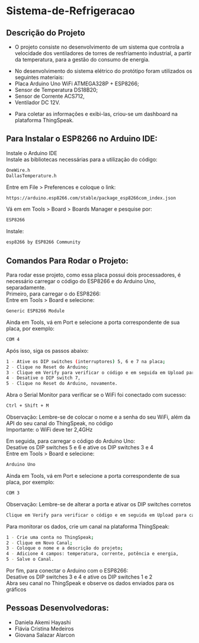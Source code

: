 # Sistema-de-Refrigeracao

## Descrição do Projeto
- O projeto consiste no desenvolvimento de um sistema que controla a velocidade dos ventiladores de torres de resfriamento industrial, a partir da temperatura, para a gestão do consumo de energia.
  
* No desenvolvimento do sistema elétrico do protótipo foram utilizados os seguintes materiais:
* Placa Arduino Uno WiFi ATMEGA328P + ESP8266;
* Sensor de Temperatura DS18B20;
* Sensor de Corrente ACS712,
* Ventilador DC 12V.
  
- Para coletar as informações e exibi-las, criou-se um dashboard na plataforma ThingSpeak.

## Para Instalar o ESP8266 no Arduino IDE:
Instale o Arduino IDE  
Instale as bibliotecas necessárias para a utilização do código:
```sh
OneWire.h
DallasTemperature.h
```
Entre em File > Preferences e coloque o link:
```sh
https://arduino.esp8266.com/stable/package_esp8266com_index.json
```
Vá em em Tools > Board > Boards Manager e pesquise por:
```sh
ESP8266
```
Instale:
```sh
esp8266 by ESP8266 Community
```
## Comandos Para Rodar o Projeto:
Para rodar esse projeto, como essa placa possui dois processadores, é necessário carregar o código do ESP8266 e do Arduino Uno, separadamente.  
Primeiro, para carregar o do ESP8266:  
Entre em Tools > Board e selecione:
```sh
Generic ESP8266 Module
```
Ainda em Tools, vá em Port e selecione a porta correspondente de sua placa, por exemplo:
```sh
COM 4
```
Após isso, siga os passos abaixo:
```sh
1 - Ative os DIP switches (interruptores) 5, 6 e 7 na placa;
2 - Clique no Reset do Arduino;
3 - Clique em Verify para verificar o código e em seguida em Upload para carregá-lo;
4 - Desative o DIP switch 7,
5 - Clique no Reset do Arduino, novamente. 
```
Abra o Serial Monitor para verificar se o WiFi foi conectado com sucesso:
```sh
Ctrl + Shift + M
```
Observação: Lembre-se de colocar o nome e a senha do seu WiFi, além da API do seu canal do ThingSpeak, no código  
Importante: o WiFi deve ter 2,4GHz
  
Em seguida, para carregar o código do Arduino Uno:    
Desative os DIP switches 5 e 6 e ative os DIP switches 3 e 4    
Entre em Tools > Board e selecione:  
```sh
Arduino Uno
```
Ainda em Tools, vá em Port e selecione a porta correspondente de sua placa, por exemplo:
```sh
COM 3
```
Observação: Lembre-se de alterar a porta e ativar os DIP switches corretos
```sh
Clique em Verify para verificar o código e em seguida em Upload para carregá-lo
```
Para monitorar os dados, crie um canal na plataforma ThingSpeak:  
```sh
1 - Crie uma conta no ThingSpeak;
2 - Clique em Novo Canal;
3 - Coloque o nome e a descrição do projeto;
4 - Adicione 4 campos: temperatura, corrente, potência e energia,
5 - Salve o Canal. 
```
Por fim, para conectar o Arduino com o ESP8266:  
Desative os DIP switches 3 e 4 e ative os DIP switches 1 e 2  
Abra seu canal no ThingSpeak e observe os dados enviados para os gráficos

## Pessoas Desenvolvedoras: 
- Daniela Akemi Hayashi
- Flávia Cristina Medeiros
- Giovana Salazar Alarcon

